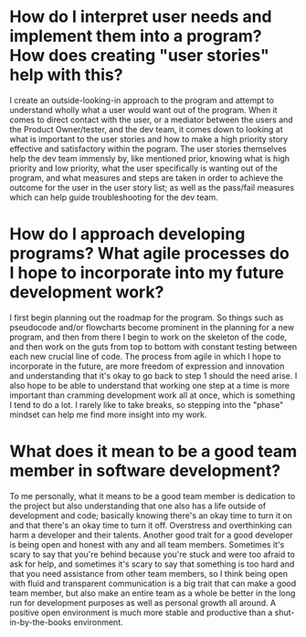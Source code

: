 
# How do I interpret user needs and implement them into a program? How does creating "user stories" help with this?
I create an outside-looking-in approach to the program and attempt to understand wholly what a user would want out of the program. When it comes to direct contact with the user, or a mediator between the users and the Product Owner/tester, and the dev team, it comes down to looking at what is important to the user stories and how to make a high priority story effective and satisfactory within the pogram. The user stories themselves help the dev team immensly by, like mentioned prior, knowing what is high priority and low priority, what the user specifically is wanting out of the program, and what measures and steps are taken in order to achieve the outcome for the user in the user story list; as well as the pass/fail measures which can help guide troubleshooting for the dev team. 


# How do I approach developing programs? What agile processes do I hope to incorporate into my future development work?
I first begin planning out the roadmap for the program. So things such as pseudocode and/or flowcharts become prominent in the planning for a new program, and then from there I begin to work on the skeleton of the code, and then work on the guts from top to bottom with constant testing between each new crucial line of code. The process from agile in which I hope to incorporate in the future, are more freedom of expression and innovation and understanding that it's okay to go back to step 1 should the need arise. I also hope to be able to understand that working one step at a time is more important than cramming development work all at once, which is something I tend to do a lot. I rarely like to take breaks, so stepping into the "phase" mindset can help me find more insight into my work. 


# What does it mean to be a good team member in software development?
To me personally, what it means to be a good team member is dedication to the project but also understanding that one also has a life outside of development and code; basically knowing there's an okay time to turn it on and that there's an okay time to turn it off. Overstress and overthinking can harm a developer and their talents. Another good trait for a good developer is being open and honest with any and all team members. Sometimes it's scary to say that you're behind because you're stuck and were too afraid to ask for help, and sometimes it's scary to say that something is too hard and that you need assistance from other team members, so I think being open with fluid and transparent communication is a big trait that can make a good team member, but also make an entire team as a whole be better in the long run for development purposes as well as personal growth all around. A positive open environment is much more stable and productive than a shut-in-by-the-books environment. 
